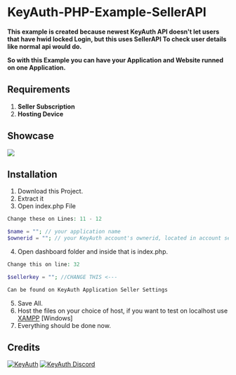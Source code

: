 # KeyAuth-PHP-Example-SellerAPI

**This example is created because newest KeyAuth API doesn't let users that have hwid locked Login,
but this uses SellerAPI To check user details like normal api would do.**

**So with this Example you can have your Application and Website runned on one Application.**


## Requirements
1. **Seller Subscription**
2. **Hosting Device**


## Showcase 
[![](https://cdn.discordapp.com/attachments/918502538301567050/934100589724450836/unknown.png)](https://streamable.com/e/t4hgnz)

## Installation
1. Download this Project.
2. Extract it
3. Open index.php File
```PHP
Change these on Lines: 11 - 12

$name = ""; // your application name
$ownerid = ""; // your KeyAuth account's ownerid, located in account settings 
```
4. Open dashboard folder and inside that is index.php.
```PHP
Change this on line: 32

$sellerkey = ""; //CHANGE THIS <---

Can be found on KeyAuth Application Seller Settings
```
5. Save All.
6. Host the files on your choice of host, if you want to test on localhost use [XAMPP](https://www.apachefriends.org/download.html) [Windows]
7. Everything should be done now.

## Credits
[![KeyAuth](https://github.com/mazk5145/mazk9154-Information/blob/main/Images/keyauthwinlogo.png?raw=true)](https://keyauth.win)
[![KeyAuth Discord](https://github.com/mazk5145/mazk9154-Information/blob/main/Images/keyauthdiscordlogo.png?raw=true)](https://keyauth.com/discord)
